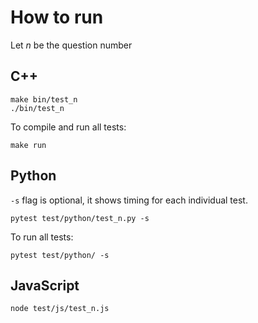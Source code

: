 # How to run

Let $n$ be the question number

## C++

```shell
make bin/test_n
./bin/test_n
```

To compile and run all tests:

```shell
make run
```

## Python

`-s` flag is optional, it shows timing for each individual test.

```shell
pytest test/python/test_n.py -s
```

To run all tests:

```shell
pytest test/python/ -s
```

## JavaScript

```shell
node test/js/test_n.js
```
